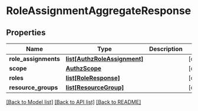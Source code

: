 # RoleAssignmentAggregateResponse

## Properties
Name | Type | Description | Notes
------------ | ------------- | ------------- | -------------
**role_assignments** | [**list[AuthzRoleAssignment]**](AuthzRoleAssignment.md) |  | [optional] 
**scope** | [**AuthzScope**](AuthzScope.md) |  | [optional] 
**roles** | [**list[RoleResponse]**](RoleResponse.md) |  | [optional] 
**resource_groups** | [**list[ResourceGroup]**](ResourceGroup.md) |  | [optional] 

[[Back to Model list]](../README.md#documentation-for-models) [[Back to API list]](../README.md#documentation-for-api-endpoints) [[Back to README]](../README.md)

